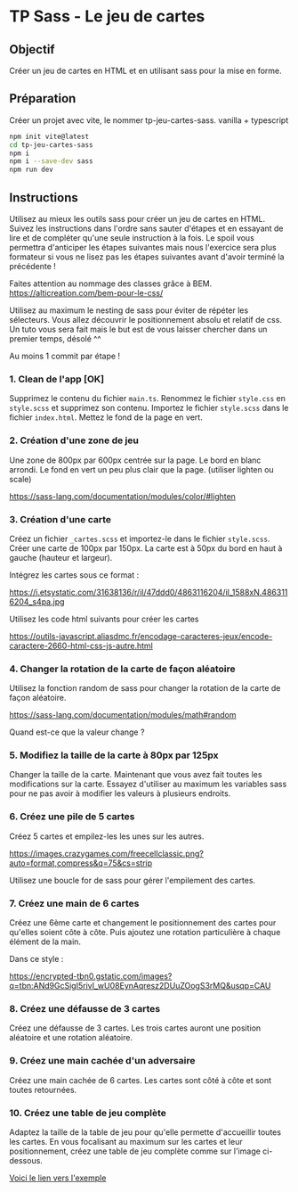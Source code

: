 # TP Sass - Le jeu de cartes

## Objectif

Créer un jeu de cartes en HTML et en utilisant sass pour la mise en forme.

## Préparation

Créer un projet avec vite, le nommer tp-jeu-cartes-sass.
vanilla + typescript

```bash
npm init vite@latest
cd tp-jeu-cartes-sass
npm i
npm i --save-dev sass
npm run dev
```

## Instructions

Utilisez au mieux les outils sass pour créer un jeu de cartes en HTML.
Suivez les instructions dans l'ordre sans sauter d'étapes et en essayant de lire et de compléter qu'une seule instruction à la fois. Le spoil vous permettra d'anticiper les étapes suivantes mais nous l'exercice sera plus formateur si vous ne lisez pas les étapes suivantes avant d'avoir terminé la précédente !

Faites attention au nommage des classes grâce à BEM.
https://alticreation.com/bem-pour-le-css/

Utilisez au maximum le nesting de sass pour éviter de répéter les sélecteurs.
Vous allez découvrir le positionnement absolu et relatif de css.
Un tuto vous sera fait mais le but est de vous laisser chercher dans un premier temps, désolé ^^

Au moins 1 commit par étape !

### 1. Clean de l'app [OK]

Supprimez le contenu du fichier `main.ts`.
Renommez le fichier `style.css` en `style.scss` et supprimez son contenu.
Importez le fichier `style.scss` dans le fichier `index.html`.
Mettez le fond de la page en vert.

### 2. Création d'une zone de jeu

Une zone de 800px par 600px centrée sur la page.
Le bord en blanc arrondi.
Le fond en vert un peu plus clair que la page.
(utiliser lighten ou scale)

https://sass-lang.com/documentation/modules/color/#lighten

### 3. Création d'une carte

Créez un fichier `_cartes.scss` et importez-le dans le fichier `style.scss`.
Créer une carte de 100px par 150px.
La carte est à 50px du bord en haut à gauche (hauteur et largeur).

Intégrez les cartes sous ce format :

https://i.etsystatic.com/31638136/r/il/47ddd0/4863116204/il_1588xN.4863116204_s4pa.jpg

Utilisez les code html suivants pour créer les cartes

https://outils-javascript.aliasdmc.fr/encodage-caracteres-jeux/encode-caractere-2660-html-css-js-autre.html

### 4. Changer la rotation de la carte de façon aléatoire

Utilisez la fonction random de sass pour changer la rotation de la carte de façon aléatoire.

https://sass-lang.com/documentation/modules/math#random

Quand est-ce que la valeur change ?

### 5. Modifiez la taille de la carte à 80px par 125px

Changer la taille de la carte. Maintenant que vous avez fait toutes les modifications sur la carte.
Essayez d'utiliser au maximum les variables sass pour ne pas avoir à modifier les valeurs à plusieurs endroits.

### 6. Créez une pile de 5 cartes

Créez 5 cartes et empilez-les les unes sur les autres.

https://images.crazygames.com/freecellclassic.png?auto=format,compress&q=75&cs=strip

Utilisez une boucle for de sass pour gérer l'empilement des cartes.

### 7. Créez une main de 6 cartes

Créez une 6ème carte et changement le positionnement des cartes pour qu'elles soient côte à côte.
Puis ajoutez une rotation particulière à chaque élément de la main.

Dans ce style :

https://encrypted-tbn0.gstatic.com/images?q=tbn:ANd9GcSigI5rivI_wU08EynAqresz2DUuZOogS3rMQ&usqp=CAU

### 8. Créez une défausse de 3 cartes

Créez une défausse de 3 cartes.
Les trois cartes auront une position aléatoire et une rotation aléatoire.

### 9. Créez une main cachée d'un adversaire

Créez une main cachée de 6 cartes. Les cartes sont côté à côte et sont toutes retournées.

### 10. Créez une table de jeu complète

Adaptez la taille de la table de jeu pour qu'elle permette d'accueillir toutes les cartes.
En vous focalisant au maximum sur les cartes et leur positionnement, créez une table de jeu complète comme sur l'image ci-dessous.

[Voici le lien vers l'exemple](https://www.google.com/search?q=beulote+en+ligne&tbm=isch&ved=2ahUKEwjyz7PthvmBAxU7pCcCHQqFCmcQ2-cCegQIABAA&oq=beulote+en+ligne&gs_lcp=CgNpbWcQAzoECCMQJzoFCAAQgAQ6BggAEAgQHjoHCAAQGBCABDoICAAQgAQQsQM6BwgAEIoFEEM6BAgAEB46BggAEAUQHjoJCAAQGBCABBAKUKMHWKEjYKkkaABwAHgAgAF0iAHKCpIBBDE2LjGYAQCgAQGqAQtnd3Mtd2l6LWltZ8ABAQ&sclient=img&ei=K2EsZbKOCrvInsEPioqquAY&bih=830&biw=1433&client=opera&hs=2es#imgrc=KD4SujnDzBDOVM&imgdii=hc_LhhWNPLlmfM)